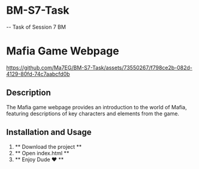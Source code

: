 # BM-S7-Task
-- Task of Session 7 BM
# Mafia Game Webpage
https://github.com/Ma7EG/BM-S7-Task/assets/73550267/f798ce2b-082d-4129-80fd-74c7aabcfd0b

## Description

The Mafia game webpage provides an introduction to the world of Mafia, featuring descriptions of key characters and elements from the game.

## Installation and Usage

1. ** Download the project **
2. ** Open index.html **
3. ** Enjoy Dude ♥ **
